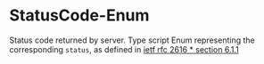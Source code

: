 # StatusCode-Enum
Status code returned by server. Type script Enum representing the corresponding `status`, as defined in [ietf rfc 2616      * section 6.1.1](https://tools.ietf.org/html/rfc2616#section-6.1.1)
